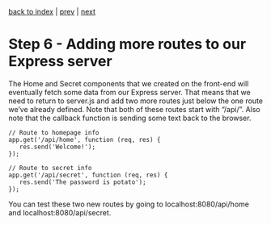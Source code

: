 [back to index](https://github.com/JJ-Articles/first-mern/README.md) | [prev](/docs/5.md) | [next](/docs/7.md)

# Step 6 - Adding more routes to our Express server

The Home and Secret components that we created on the front-end will eventually fetch some data from our Express server. That means that we need to return to server.js and add two more routes just below the one route we’ve already defined. Note that both of these routes start with “/api/”. Also note that the callback function is sending some text back to the browser.

```
// Route to homepage info
app.get('/api/home', function (req, res) {
   res.send('Welcome!');
});

// Route to secret info
app.get('/api/secret', function (req, res) {
   res.send('The password is potato');
});
```

You can test these two new routes by going to localhost:8080/api/home and localhost:8080/api/secret.